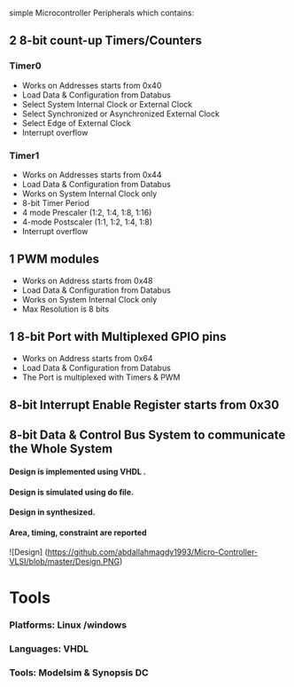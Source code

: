 simple Microcontroller Peripherals which contains:
## 2 8-bit count-up Timers/Counters
### Timer0
* Works on Addresses starts from 0x40
* Load Data & Configuration from Databus
* Select System Internal Clock or External Clock
* Select Synchronized or Asynchronized External Clock
* Select Edge of External Clock
* Interrupt overflow

### Timer1
* Works on Addresses starts from 0x44
* Load Data & Configuration from Databus
* Works on System Internal Clock only
* 8-bit Timer Period
* 4 mode Prescaler (1:2, 1:4, 1:8, 1:16)
* 4-mode Postscaler (1:1, 1:2, 1:4, 1:8)
* Interrupt overflow

## 1 PWM modules
* Works on Address starts from 0x48
* Load Data & Configuration from Databus
* Works on System Internal Clock only
* Max Resolution is 8 bits

## 1 8-bit Port with Multiplexed GPIO pins
* Works on Address starts from 0x64
* Load Data & Configuration from Databus
* The Port is multiplexed with Timers & PWM

## 8-bit Interrupt Enable Register starts from 0x30
## 8-bit Data & Control Bus System to communicate the Whole System

#### Design is implemented using VHDL .
#### Design is simulated using do file.
#### Design in synthesized.
#### Area, timing, constraint are reported

![Design] (https://github.com/abdallahmagdy1993/Micro-Controller-VLSI/blob/master/Design.PNG)


# Tools
### Platforms: Linux /windows
### Languages: VHDL
### Tools: Modelsim & Synopsis DC
  
